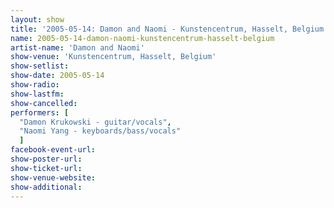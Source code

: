 ```yaml
---
layout: show
title: '2005-05-14: Damon and Naomi - Kunstencentrum, Hasselt, Belgium'
name: 2005-05-14-damon-naomi-kunstencentrum-hasselt-belgium
artist-name: 'Damon and Naomi'
show-venue: 'Kunstencentrum, Hasselt, Belgium'
show-setlist: 
show-date: 2005-05-14
show-radio: 
show-lastfm: 
show-cancelled: 
performers: [
  "Damon Krukowski - guitar/vocals",
  "Naomi Yang - keyboards/bass/vocals"
  ]
facebook-event-url: 
show-poster-url: 
show-ticket-url: 
show-venue-website: 
show-additional: 
---
```


